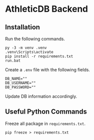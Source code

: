 # AthleticDB Backend


## Installation

Run the following commands.

```
py -3 -m venv .venv
.venv\Scripts\activate
pip install -r requirements.txt
run.bat
```

Create a `.env` file with the following fields.

```
DB_NAME=""
DB_USERNAME=""
DB_PASSWORD=""
```

Update DB information accordingly.

## Useful Python Commands

Freeze all package in `requirements.txt`.

```
pip freeze > requirements.txt
```
